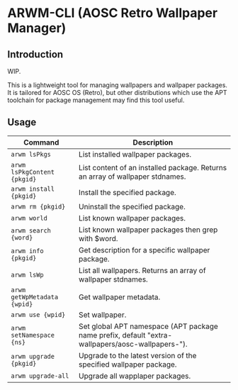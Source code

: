 # ARWM-CLI (AOSC Retro Wallpaper Manager)

## Introduction

WIP.

This is a lightweight tool for managing wallpapers and wallpaper packages.
It is tailored for AOSC OS (Retro), but other distributions which use the APT toolchain for
package management may find this tool useful.

## Usage

| Command                       | Description
| ----------------------------- | -----------
| `arwm lsPkgs`                 | List installed wallpaper packages.
| `arwm lsPkgContent {pkgid}`   | List content of an installed package. Returns an array of wallpaper stdnames.
| `arwm install {pkgid}`        | Install the specified package.
| `arwm rm {pkgid}`             | Uninstall the specified package.
| `arwm world`                  | List known wallpaper packages.
| `arwm search {word}`          | List known wallpaper packages then grep with $word.
| `arwm info {pkgid}`           | Get description for a specific wallpaper package.
| `arwm lsWp`                   | List all wallpapers. Returns an array of wallpaper stdnames.
| `arwm getWpMetadata {wpid}`   | Get wallpaper metadata.
| `arwm use {wpid}`             | Set wallpaper.
| `arwm setNamespace {ns}`      | Set global APT namespace (APT package name prefix, default "extra-wallpapers/aosc-wallpapers-").
| `arwm upgrade {pkgid}`        | Upgrade to the latest version of the specified  wallpaper package.
| `arwm upgrade-all`            | Upgrade all wapplaper packages.
